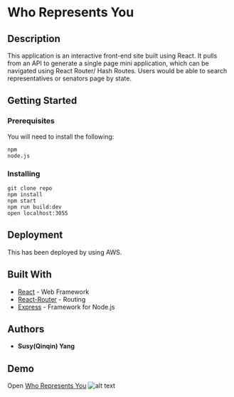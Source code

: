 # Who Represents You

## Description

This application is an interactive front-end site built using React. It pulls from an API to generate a single page mini application, which can be navigated using React Router/ Hash Routes. Users would be able to search representatives or senators page by state.

## Getting Started

### Prerequisites

You will need to install the following:

```
npm
node.js
```

### Installing

```
git clone repo
npm install
npm start
npm run build:dev
open localhost:3055
```

## Deployment

This has been deployed by using AWS.

## Built With

- [React](https://reactjs.org/docs/forms.html) - Web Framework
- [React-Router](https://reacttraining.com/react-router/) - Routing
- [Express](https://expressjs.com/) - Framework for Node.js

## Authors

- **Susy(Qinqin) Yang**

## Demo
Open [Who Represents You](http://3.141.7.238)
![alt text](http://g.recordit.co/drgzZVC9aE.gif)